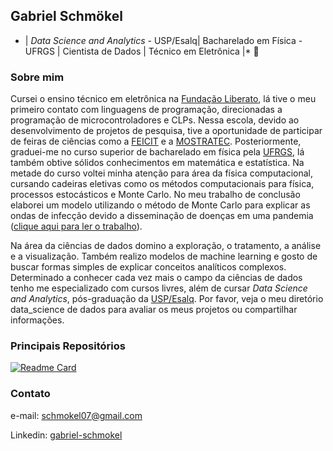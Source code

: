 ## Gabriel Schmökel

* | *Data Science and Analytics* - USP/Esalq| Bacharelado em Física - UFRGS | Cientista de Dados | Técnico em Eletrônica |* :bug:


### Sobre mim 

Cursei o ensino técnico em eletrônica na [Fundação Liberato](https://www.liberato.com.br/), lá tive o meu primeiro contato com linguagens de programação, direcionadas a programação de microcontroladores e CLPs. Nessa escola, devido ao desenvolvimento de projetos de pesquisa, tive a oportunidade de participar de feiras de ciências como a [FEICIT](https://www.liberato.com.br/feicit/) e a [MOSTRATEC](https://www.liberato.com.br/feicit/). Posteriormente, graduei-me no curso superior de bacharelado em física pela [UFRGS](http://www.ufrgs.br/ufrgs/inicial), lá também obtive sólidos conhecimentos em matemática e estatística. Na metade do curso voltei minha atenção para área da física computacional, cursando cadeiras eletivas como os métodos computacionais para física, processos estocásticos e Monte Carlo. No meu trabalho de conclusão elaborei um modelo utilizando o método de Monte Carlo para explicar as ondas de infecção devido a disseminação de doenças em uma pandemia ([clique aqui para ler o trabalho](https://lume.ufrgs.br/handle/10183/240364)). 

Na área da ciências de dados domino a exploração, o tratamento, a análise e a visualização. Também realizo modelos de machine learning e gosto de buscar formas simples de explicar conceitos analíticos complexos. Determinado a conhecer cada vez mais o campo da ciências de dados tenho me especializado com cursos livres, além de cursar *Data Science and Analytics*, pós-graduação da [USP/Esalq](https://mbauspesalq.com/cursos/mba-em-data-science-e-analytics). Por favor, veja o meu diretório data_science de dados para avaliar os meus projetos ou compartilhar informações.     

### Principais Repositórios

[![Readme Card](https://github-readme-stats.vercel.app/api/pin/?username=gabriel-schmokel&repo=data_science&theme=dark)](https://github.com/gabriel-schmokel/data_science)

### Contato

e-mail: schmokel07@gmail.com

Linkedin: [gabriel-schmokel](https://www.linkedin.com/in/gabriel-schm%C3%B6kel-82699323b/)
